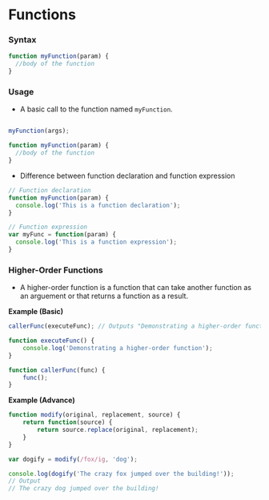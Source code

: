 # Functions

### Syntax
```javascript
function myFunction(param) {
  //body of the function
}
```

### Usage

- A basic call to the function named ```myFunction```.

```javascript

myFunction(args);

function myFunction(param) {
  //body of the function
}
```
- Difference between function declaration and function expression

```javascript
// Function declaration
function myFunction(param) {
  console.log('This is a function declaration');
}

// Function expression
var myFunc = function(param) {
  console.log('This is a function expression');
}
```

### Higher-Order Functions
- A higher-order function is a function that can take another function as an arguement or that returns 
a function as a result.

**Example (Basic)**
```javascript
callerFunc(executeFunc); // Outputs "Demonstrating a higher-order function"

function executeFunc() {
	console.log('Demonstrating a higher-order function');
}

function callerFunc(func) {
	func();
}
```

**Example (Advance)**

```javascript
function modify(original, replacement, source) {
	return function(source) {
		return source.replace(original, replacement);
	}
} 

var dogify = modify(/fox/ig, 'dog');

console.log(dogify('The crazy fox jumped over the building!'));
// Output
// The crazy dog jumped over the building!
```
